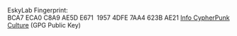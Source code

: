 EskyLab
Fingerprint: BCA7 ECA0 C8A9 AE5D E671  1957 4DFE 7AA4 623B AE21 
[Info CypherPunk Culture](https://github.com/EskyLab/EskyLab-Public-Key/blob/main/public.info-cypherpunkculture.com.asc)
(GPG Public Key)
